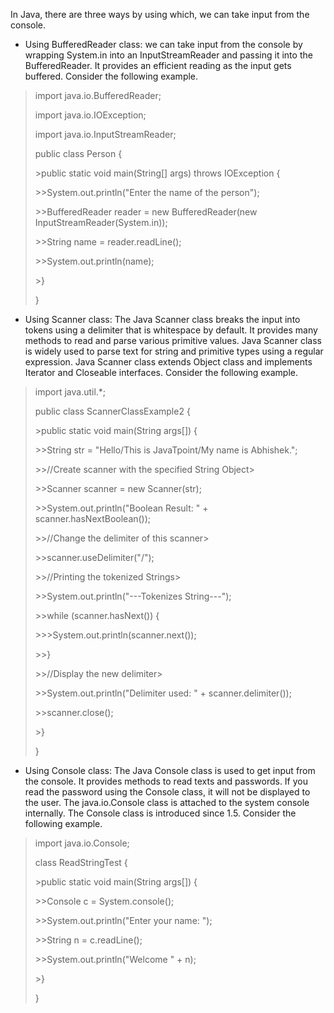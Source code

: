 In Java, there are three ways by using which, we can take input from the
console.

-   Using BufferedReader class: we can take input from the console by
wrapping System.in into an InputStreamReader and passing it into the
BufferedReader. It provides an efficient reading as the input gets
buffered. Consider the following example.

> import java.io.BufferedReader;
>
> import java.io.IOException;
>
> import java.io.InputStreamReader;
>
> public class Person {
>
> \>public static void main(String\[\] args) throws IOException {
>
> \>\>System.out.println(\"Enter the name of the person\");
>
> \>\>BufferedReader reader = new BufferedReader(new
> InputStreamReader(System.in));
>
> \>\>String name = reader.readLine();
>
> \>\>System.out.println(name);
>
> \>}
>
> }

-   Using Scanner class: The Java Scanner class breaks the input into
tokens using a delimiter that is whitespace by default. It provides
many methods to read and parse various primitive values. Java
Scanner class is widely used to parse text for string and primitive
types using a regular expression. Java Scanner class extends Object
class and implements Iterator and Closeable interfaces. Consider the
following example.

> import java.util.\*;
>
> public class ScannerClassExample2 {
>
> \>public static void main(String args\[\]) {
>
> \>\>String str = \"Hello/This is JavaTpoint/My name is Abhishek.\";
>
> \>\>//Create scanner with the specified String Object\>
>
> \>\>Scanner scanner = new Scanner(str);
>
> \>\>System.out.println(\"Boolean Result: \" +
> scanner.hasNextBoolean());
>
> \>\>//Change the delimiter of this scanner\>
>
> \>\>scanner.useDelimiter(\"/\");
>
> \>\>//Printing the tokenized Strings\>
>
> \>\>System.out.println(\"\-\--Tokenizes String\-\--\");
>
> \>\>while (scanner.hasNext()) {
>
> \>\>\>System.out.println(scanner.next());
>
> \>\>}
>
> \>\>//Display the new delimiter\>
>
> \>\>System.out.println(\"Delimiter used: \" + scanner.delimiter());
>
> \>\>scanner.close();
>
> \>}
>
> }

-   Using Console class: The Java Console class is used to get input
from the console. It provides methods to read texts and passwords.
If you read the password using the Console class, it will not be
displayed to the user. The java.io.Console class is attached to the
system console internally. The Console class is introduced since
1.5. Consider the following example.

> import java.io.Console;
>
> class ReadStringTest {
>
> \>public static void main(String args\[\]) {
>
> \>\>Console c = System.console();
>
> \>\>System.out.println(\"Enter your name: \");
>
> \>\>String n = c.readLine();
>
> \>\>System.out.println(\"Welcome \" + n);
>
> \>}
>
> }
